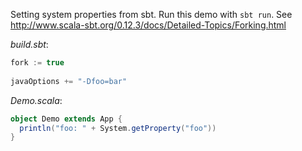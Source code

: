 Setting system properties from sbt. Run this demo with `sbt run`. See http://www.scala-sbt.org/0.12.3/docs/Detailed-Topics/Forking.html

*build.sbt*:

```scala
fork := true
 
javaOptions += "-Dfoo=bar"
```

*Demo.scala*:

```scala
object Demo extends App {
  println("foo: " + System.getProperty("foo"))
}
```
